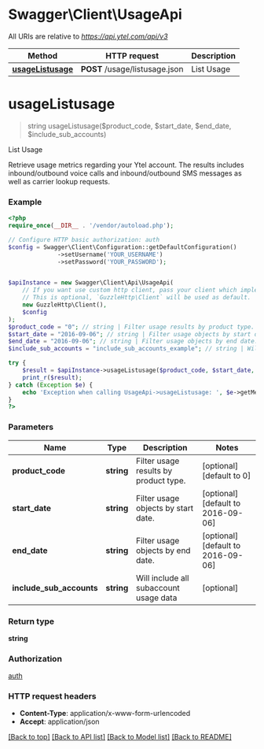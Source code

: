 # Swagger\Client\UsageApi

All URIs are relative to *https://api.ytel.com/api/v3*

Method | HTTP request | Description
------------- | ------------- | -------------
[**usageListusage**](UsageApi.md#usageListusage) | **POST** /usage/listusage.json | List Usage


# **usageListusage**
> string usageListusage($product_code, $start_date, $end_date, $include_sub_accounts)

List Usage

Retrieve usage metrics regarding your Ytel account. The results includes inbound/outbound voice calls and inbound/outbound SMS messages as well as carrier lookup requests.

### Example
```php
<?php
require_once(__DIR__ . '/vendor/autoload.php');

// Configure HTTP basic authorization: auth
$config = Swagger\Client\Configuration::getDefaultConfiguration()
              ->setUsername('YOUR_USERNAME')
              ->setPassword('YOUR_PASSWORD');


$apiInstance = new Swagger\Client\Api\UsageApi(
    // If you want use custom http client, pass your client which implements `GuzzleHttp\ClientInterface`.
    // This is optional, `GuzzleHttp\Client` will be used as default.
    new GuzzleHttp\Client(),
    $config
);
$product_code = "0"; // string | Filter usage results by product type.
$start_date = "2016-09-06"; // string | Filter usage objects by start date.
$end_date = "2016-09-06"; // string | Filter usage objects by end date.
$include_sub_accounts = "include_sub_accounts_example"; // string | Will include all subaccount usage data

try {
    $result = $apiInstance->usageListusage($product_code, $start_date, $end_date, $include_sub_accounts);
    print_r($result);
} catch (Exception $e) {
    echo 'Exception when calling UsageApi->usageListusage: ', $e->getMessage(), PHP_EOL;
}
?>
```

### Parameters

Name | Type | Description  | Notes
------------- | ------------- | ------------- | -------------
 **product_code** | **string**| Filter usage results by product type. | [optional] [default to 0]
 **start_date** | **string**| Filter usage objects by start date. | [optional] [default to 2016-09-06]
 **end_date** | **string**| Filter usage objects by end date. | [optional] [default to 2016-09-06]
 **include_sub_accounts** | **string**| Will include all subaccount usage data | [optional]

### Return type

**string**

### Authorization

[auth](../../README.md#auth)

### HTTP request headers

 - **Content-Type**: application/x-www-form-urlencoded
 - **Accept**: application/json

[[Back to top]](#) [[Back to API list]](../../README.md#documentation-for-api-endpoints) [[Back to Model list]](../../README.md#documentation-for-models) [[Back to README]](../../README.md)

